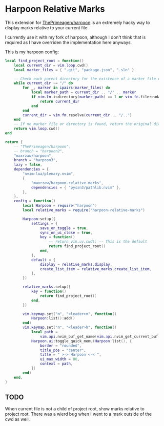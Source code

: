 # Harpoon Relative Marks

This extension for [ThePrimeagen/harpoon](https://github.com/ThePrimeagen/harpoon)
is an extremely hacky way to display marks relative to your current file.

I currently use it with my fork of harpoon, although I don't think that is
required as I have overriden the implementation here anyways.

This is my harpoon config:

```lua
local find_project_root = function()
    local current_dir = vim.loop.cwd()
    local marker_files = { ".git", "package.json", ".sln" }

    -- Check each parent directory for the existence of a marker file or directory
    while current_dir ~= "/" do
        for _, marker in ipairs(marker_files) do
            local marker_path = current_dir .. "/" .. marker
            if vim.fn.isdirectory(marker_path) == 1 or vim.fn.filereadable(marker_path) == 1 then
                return current_dir
            end
        end
        current_dir = vim.fn.resolve(current_dir .. "/..")
    end
    -- If no marker file or directory is found, return the original directory
    return vim.loop.cwd()
end

return {
    -- "ThePrimeagen/harpoon",
    -- branch = "harpoon2",
    "maxrzaw/harpoon",
    branch = "harpoon3",
    lazy = false,
    dependencies = {
        "nvim-lua/plenary.nvim",
        {
            "maxrzaw/harpoon-relative-marks",
            dependencies = { "pysan3/pathlib.nvim" },
        },
    },
    config = function()
        local Harpoon = require("harpoon")
        local relative_marks = require("harpoon-relative-marks")

        Harpoon:setup({
            settings = {
                save_on_toggle = true,
                sync_on_ui_close = true,
                key = function()
                    -- return vim.uv.cwd() -- This is the default
                    return find_project_root()
                end,
            },
            default = {
                display = relative_marks.display,
                create_list_item = relative_marks.create_list_item,
            },
        })

        relative_marks.setup({
            key = function()
                return find_project_root()
            end,
        })

        vim.keymap.set("n", "<leader>m", function()
            Harpoon:list():add()
        end)
        vim.keymap.set("n", "<leader>h", function()
            local path =
                vim.api.nvim_buf_get_name(vim.api.nvim_get_current_buf())
            Harpoon.ui:toggle_quick_menu(Harpoon:list(), {
                border = "rounded",
                title_pos = "center",
                title = " >-> Harpoon <-< ",
                ui_max_width = 80,
                context = path,
            })
        end)
    end,
}
```

## TODO

When current file is not a child of project root, show marks relative to project
root.
There was a wierd bug when I went to a mark outside of the cwd as well.
